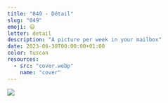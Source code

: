 ```yaml
---
title: "049 - Détail"
slug: "049"
emoji: 😃
letter: detail
description: "A picture per week in your mailbox"
date: 2023-06-30T00:00:00+01:00
color: tuscan
resources:
  - src: "cover.webp"
    name: "cover"
---
```

![](cover)
